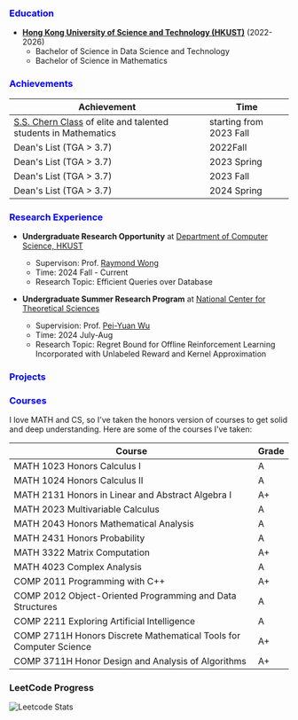 <h3 style="color:blue"> Education </h3>

- **[Hong Kong University of Science and Technology (HKUST)](https://hkust.edu.hk/)** (2022-2026)
    - Bachelor of Science in Data Science and Technology
    - Bachelor of Science in Mathematics
    

<h3 style="color:blue"> Achievements </h3>

| Achievement | Time |
|-------------|------|
| [S.S. Chern Class](https://www.math.hkust.edu.hk/ug/chern_class/) of elite and talented students in Mathematics| starting from 2023 Fall |
| Dean's List (TGA > 3.7)| 2022Fall |
| Dean's List (TGA > 3.7)| 2023 Spring |
| Dean's List (TGA > 3.7)| 2023 Fall |
| Dean's List (TGA > 3.7)| 2024 Spring |

<h3 style="color:blue"> Research Experience </h3>

- **Undergraduate Research Opportunity** at [Department of Computer Science, HKUST](https://cse.hkust.edu.hk/)
    - Supervison: Prof. [Raymond Wong](https://www.cse.ust.hk/~raywong/)
    - Time: 2024 Fall - Current
    - Research Topic: Efficient Queries over Database

- **Undergraduate Summer Research Program** at [National Center for Theoretical Sciences](https://ncts.ntu.edu.tw/)
    - Supervision: Prof. [Pei-Yuan Wu](https://www.ee.ntu.edu.tw/profile1.php?id=1060803)
    - Time: 2024 July-Aug
    - Research Topic: Regret Bound for Offline Reinforcement Learning Incorporated with Unlabeled Reward and Kernel Approximation

<h3 style="color:blue"> Projects </h3>


<h3 style="color:blue"> Courses </h3>

I love MATH and CS, so I've taken the honors version of courses to get solid and deep understanding. Here are some of the courses I've taken:

| Course                                 | Grade |
|----------------------------------------|-------|
| MATH 1023 Honors Calculus I            | A     |
| MATH 1024 Honors Calculus II           | A     |
| MATH 2131 Honors in Linear and Abstract Algebra I   | A+    |
| MATH 2023 Multivariable Calculus       | A     |
| MATH 2043 Honors Mathematical Analysis | A     |
| MATH 2431 Honors Probability           | A     |
| MATH 3322 Matrix Computation           | A+    |
| MATH 4023 Complex Analysis             | A     |
| COMP 2011 Programming with C++         | A+    |
| COMP 2012 Object-Oriented Programming and Data Structures | A |
| COMP 2211 Exploring Artificial Intelligence | A     |
| COMP 2711H Honors Discrete Mathematical Tools for Computer Science | A+ |
| COMP 3711H Honor Design and Analysis of Algorithms | A+ |

### LeetCode Progress
![Leetcode Stats](https://leetcard.jacoblin.cool/brian1050216?ext=heatmap)
              
